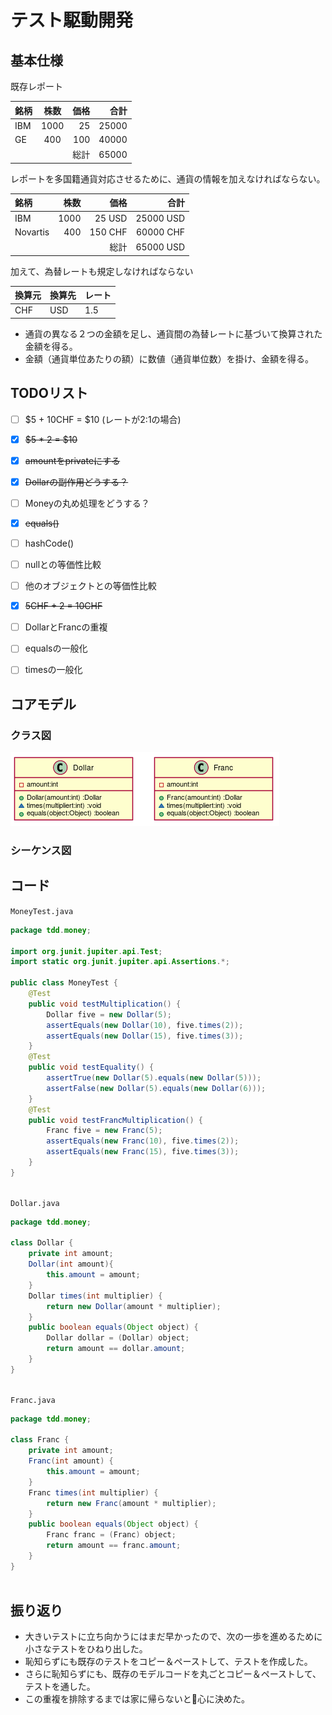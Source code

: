   
  
# テスト駆動開発
  
  
  
## 基本仕様
  
  
  
既存レポート
  
|銘柄|株数|価格|合計|
|:---- |:----:|----:|----:|
|IBM |1000|25  |25000|
|GE  |400 |100 |40000|
|    |    |総計 |65000|
  
レポートを多国籍通貨対応させるために、通貨の情報を加えなければならない。
  
|銘柄       |株数  |価格  |合計  |
|:----     |----:|----:|----:|
|IBM       |1000|25 USD  |25000 USD|
|Novartis  |400 |150 CHF |60000 CHF|
|          |    |総計 |65000 USD|
  
加えて、為替レートも規定しなければならない
  
|換算元|換算先|レート|
|:----|:----|:----|
|CHF|USD|1.5|
  
+ 通貨の異なる２つの金額を足し、通貨間の為替レートに基づいて換算された金額を得る。
+ 金額（通貨単位あたりの額）に数値（通貨単位数）を掛け、金額を得る。
  
## TODOリスト
  
  
+ [ ] \$5 + 10CHF = \$10 (レートが2:1の場合)
+ [x] ~~\$5 * 2 = \$10~~
+ [x] ~~amountをprivateにする~~
+ [x] ~~Dollarの副作用どうする？~~
+ [ ] Moneyの丸め処理をどうする？
+ [x] ~~equals()~~
+ [ ] hashCode()
+ [ ] nullとの等価性比較
+ [ ] 他のオブジェクトとの等価性比較
+ [x] ~~5CHF + 2 = 10CHF~~
+ [ ] DollarとFrancの重複
+ [ ] equalsの一般化
+ [ ] timesの一般化
  
  
## コアモデル
  
### クラス図
  

![](./assets/0285dfa24ee25b18e00bb369b57da6820.png?0.5893855525586962)  
### シーケンス図
  
  
## コード
  
`MoneyTest.java`
```java
package tdd.money;
  
import org.junit.jupiter.api.Test;
import static org.junit.jupiter.api.Assertions.*;
  
public class MoneyTest {
    @Test
    public void testMultiplication() {
        Dollar five = new Dollar(5);
        assertEquals(new Dollar(10), five.times(2));
        assertEquals(new Dollar(15), five.times(3));
    }
    @Test
    public void testEquality() {
        assertTrue(new Dollar(5).equals(new Dollar(5)));
        assertFalse(new Dollar(5).equals(new Dollar(6)));
    }
    @Test
    public void testFrancMultiplication() {
        Franc five = new Franc(5);
        assertEquals(new Franc(10), five.times(2));
        assertEquals(new Franc(15), five.times(3));
    }
}
  
```  
  
`Dollar.java`
```java
package tdd.money;
  
class Dollar {
    private int amount;
    Dollar(int amount){
        this.amount = amount;
    }
    Dollar times(int multiplier) {
        return new Dollar(amount * multiplier);
    }
    public boolean equals(Object object) {
        Dollar dollar = (Dollar) object;
        return amount == dollar.amount;
    }
}
  
```  
  
`Franc.java`
```java
package tdd.money;
  
class Franc {
    private int amount;
    Franc(int amount) {
        this.amount = amount;
    }
    Franc times(int multiplier) {
        return new Franc(amount * multiplier);
    }
    public boolean equals(Object object) {
        Franc franc = (Franc) object;
        return amount == franc.amount;
    }
}
  
```  
  
## 振り返り
  
+ 大きいテストに立ち向かうにはまだ早かったので、次の一歩を進めるために小さなテストをひねり出した。
+ 恥知らずにも既存のテストをコピー＆ペーストして、テストを作成した。
+ さらに恥知らずにも、既存のモデルコードを丸ごとコピー＆ペーストして、テストを通した。
+ この重複を排除するまでは家に帰らないと心に決めた。
  